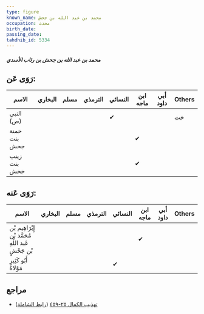 ```yaml
---
type: figure
known_name: محمد بن عبد الله بن جحش
occupation: محدث
birth_date:
passing_date:
tahdhib_id: 5334
---
```

##### محمد بن عبد الله بن جحش بن رئاب الأسدي

## رَوَى عَن:
| الاسم        | البخاري | مسلم | الترمذي | النسائي | ابن ماجه | أبي داود | Others |
| ------------ | ------- | ---- | ------- | ------- | -------- | -------- | ------ |
| النبي (ص)    |         |      |         | ✔       |          |          | خت     |
| حمنة بنت جحش |         |      |         |         | ✔        |          |        |
| زينب بنت جحش |         |      |         |         | ✔        |          |        |
## رَوَى عَنه:
| الاسم                                                | البخاري | مسلم | الترمذي | النسائي | ابن ماجه | أبي داود | Others |
| ---------------------------------------------------- | ------- | ---- | ------- | ------- | -------- | -------- | ------ |
| إِبْرَاهِيم بْن مُحَمَّد بْن عَبد اللَّهِ بْن جَحْشٍ |         |      |         |         | ✔        |          |        |
| أَبُو كَثِيرٍ مَوْلاهُ                               |         |      |         | ✔       |          |          |        |
## مراجع
- [تهذيب الكمال ٢٥-٤٥٩](obsidian://open?vault=Tahdhib-al-Kamal&file=Figures/٥٣٣٤-محمد%20بن%20عبد%20الله%20بن%20جحش%20بن%20رئاب%20الأسدي) ([رابط الشاملة](https://shamela.ws/book/3722/13552))